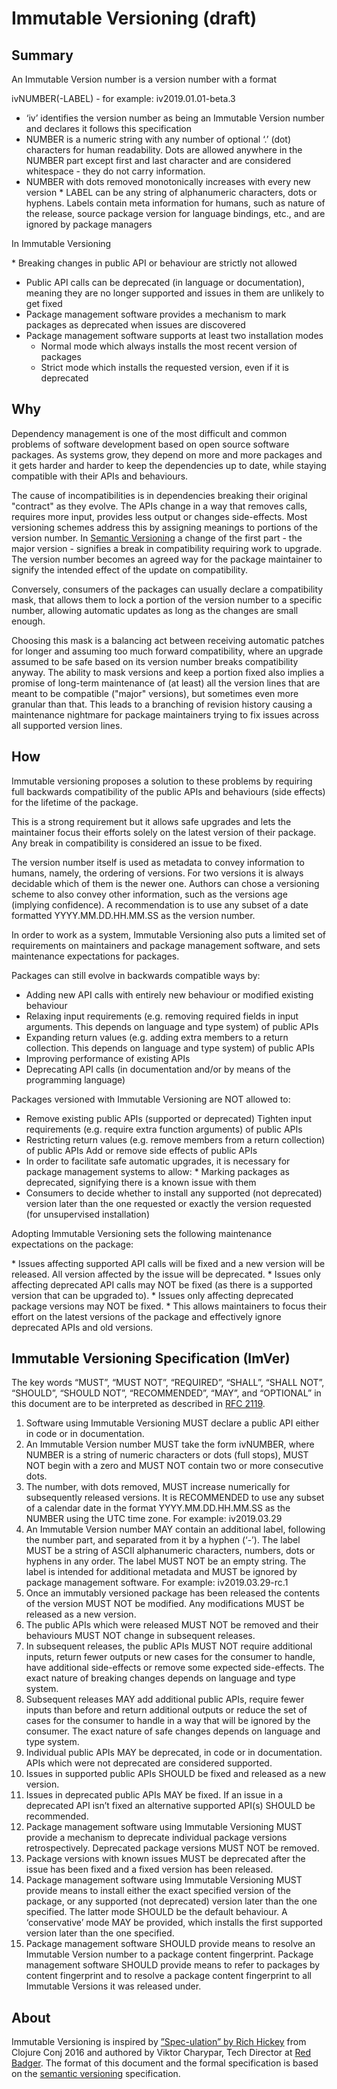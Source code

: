 # Immutable Versioning (draft)

## Summary

An Immutable Version number is a version number with a format

ivNUMBER(-LABEL) - for example: iv2019.01.01-beta.3

- ‘iv’ identifies the version number as being an Immutable Version number and declares it follows this specification
- NUMBER is a numeric string with any number of optional ‘.’ (dot) characters for human readability. Dots are allowed anywhere in the NUMBER part except first and last character and are considered whitespace - they do not carry information.
- NUMBER with dots removed monotonically increases with every new version
  \* LABEL can be any string of alphanumeric characters, dots or hyphens. Labels contain meta information for humans, such as nature of the release, source package version for language bindings, etc., and are ignored by package managers

In Immutable Versioning

\* Breaking changes in public API or behaviour are strictly not allowed

- Public API calls can be deprecated (in language or documentation), meaning they are no longer supported and issues in them are unlikely to get fixed
- Package management software provides a mechanism to mark packages as deprecated when issues are discovered
- Package management software supports at least two installation modes
  - Normal mode which always installs the most recent version of packages
  - Strict mode which installs the requested version, even if it is deprecated

## Why

Dependency management is one of the most difficult and common problems of software development based on open source software packages. As systems grow, they depend on more and more packages and it gets harder and harder to keep the dependencies up to date, while staying compatible with their APIs and behaviours.

The cause of incompatibilities is in dependencies breaking their original "contract" as they evolve. The APIs change in a way that removes calls, requires more input, provides less output or changes side-effects. Most versioning schemes address this by assigning meanings to portions of the version number. In [Semantic Versioning](https://semver.org) a change of the first part - the major version - signifies a break in compatibility requiring work to upgrade. The version number becomes an agreed way for the package maintainer to signify the intended effect of the update on compatibility.

Conversely, consumers of the packages can usually declare a compatibility mask, that allows them to lock a portion of the version number to a specific number, allowing automatic updates as long as the changes are small enough.

Choosing this mask is a balancing act between receiving automatic patches for longer and assuming too much forward compatibility, where an upgrade assumed to be safe based on its version number breaks compatibility anyway. The ability to mask versions and keep a portion fixed also implies a promise of long-term maintenance of (at least) all the version lines that are meant to be compatible ("major" versions), but sometimes even more granular than that. This leads to a branching of revision history causing a maintenance nightmare for package maintainers trying to fix issues across all supported version lines.

## How

Immutable versioning proposes a solution to these problems by requiring full backwards compatibility of the public APIs and behaviours (side effects) for the lifetime of the package.

This is a strong requirement but it allows safe upgrades and lets the maintainer focus their efforts solely on the latest version of their package. Any break in compatibility is considered an issue to be fixed.

The version number itself is used as metadata to convey information to humans, namely, the ordering of versions. For two versions it is always decidable which of them is the newer one. Authors can chose a versioning scheme to also convey other information, such as the versions age (implying confidence). A recommendation is to use any subset of a date formatted YYYY.MM.DD.HH.MM.SS as the version number.

In order to work as a system, Immutable Versioning also puts a limited set of requirements on maintainers and package management software, and sets maintenance expectations for packages.

Packages can still evolve in backwards compatible ways by:

- Adding new API calls with entirely new behaviour or modified existing behaviour
- Relaxing input requirements (e.g. removing required fields in input arguments. This depends on language and type system) of public APIs
- Expanding return values (e.g. adding extra members to a return collection. This depends on language and type system) of public APIs
- Improving performance of existing APIs
- Deprecating API calls (in documentation and/or by means of the programming language)

Packages versioned with Immutable Versioning are NOT allowed to:

- Remove existing public APIs (supported or deprecated)
  Tighten input requirements (e.g. require extra function arguments) of public APIs
- Restricting return values (e.g. remove members from a return collection) of public APIs
  Add or remove side effects of public APIs
- In order to facilitate safe automatic upgrades, it is necessary for package management systems to allow:
  \* Marking packages as deprecated, signifying there is a known issue with them
- Consumers to decide whether to install any supported (not deprecated) version later than the one requested or exactly the version requested (for unsupervised installation)

Adopting Immutable Versioning sets the following maintenance expectations on the package:

* Issues affecting supported API calls will be fixed and a new version will be released. All version affected by the issue will be deprecated.
* Issues only affecting deprecated API calls may NOT be fixed (as there is a supported version that can be upgraded to).
* Issues only affecting deprecated package versions may NOT be fixed.
* This allows maintainers to focus their effort on the latest versions of the package and effectively ignore deprecated APIs and old versions.

## Immutable Versioning Specification (ImVer)

The key words “MUST”, “MUST NOT”, “REQUIRED”, “SHALL”, “SHALL NOT”, “SHOULD”, “SHOULD NOT”, “RECOMMENDED”, “MAY”, and “OPTIONAL” in this document are to be interpreted as described in [RFC 2119](http://tools.ietf.org/html/rfc2119).

1. Software using Immutable Versioning MUST declare a public API either in code or in documentation.
1. An Immutable Version number MUST take the form ivNUMBER, where NUMBER is a string of numeric characters or dots (full stops), MUST NOT begin with a zero and MUST NOT contain two or more consecutive dots.
1. The number, with dots removed, MUST increase numerically for subsequently released versions. It is RECOMMENDED to use any subset of a calendar date in the format YYYY.MM.DD.HH.MM.SS as the NUMBER using the UTC time zone. For example: iv2019.03.29
1. An Immutable Version number MAY contain an additional label, following the number part, and separated from it by a hyphen (‘-’). The label MUST be a string of ASCII alphanumeric characters, numbers, dots or hyphens in any order. The label MUST NOT be an empty string. The label is intended for additional metadata and MUST be ignored by package management software. For example: iv2019.03.29-rc.1
1. Once an immutably versioned package has been released the contents of the version MUST NOT be modified. Any modifications MUST be released as a new version.
1. The public APIs which were released MUST NOT be removed and their behaviours MUST NOT change in subsequent releases.
1. In subsequent releases, the public APIs MUST NOT require additional inputs, return fewer outputs or new cases for the consumer to handle, have additional side-effects or remove some expected side-effects. The exact nature of breaking changes depends on language and type system.
1. Subsequent releases MAY add additional public APIs, require fewer inputs than before and return additional outputs or reduce the set of cases for the consumer to handle in a way that will be ignored by the consumer. The exact nature of safe changes depends on language and type system.
1. Individual public APIs MAY be deprecated, in code or in documentation. APIs which were not deprecated are considered supported.
1. Issues in supported public APIs SHOULD be fixed and released as a new version.
1. Issues in deprecated public APIs MAY be fixed. If an issue in a deprecated API isn’t fixed an alternative supported API(s) SHOULD be recommended.
1. Package management software using Immutable Versioning MUST provide a mechanism to deprecate individual package versions retrospectively. Deprecated package versions MUST NOT be removed.
1. Package versions with known issues MUST be deprecated after the issue has been fixed and a fixed version has been released.
1. Package management software using Immutable Versioning MUST provide means to install either the exact specified version of the package, or any supported (not deprecated) version later than the one specified. The latter mode SHOULD be the default behaviour. A ‘conservative’ mode MAY be provided, which installs the first supported version later than the one specified.
1. Package management software SHOULD provide means to resolve an Immutable Version number to a package content fingerprint. Package management software SHOULD provide means to refer to packages by content fingerprint and to resolve a package content fingerprint to all Immutable Versions it was released under.

## About

Immutable Versioning is inspired by [”Spec-ulation” by Rich Hickey](https://www.youtube.com/watch?v=oyLBGkS5ICk) from Clojure Conj 2016 and authored by Viktor Charypar, Tech Director at [Red Badger](https://red-badger.com). The format of this document and the formal specification is based on the [semantic versioning](https://semver.org) specification.
